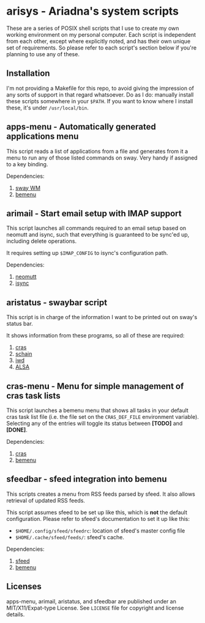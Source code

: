 # arisys - Ariadna's system scripts

These are a series of POSIX shell scripts that I use to create my own working 
environment on my personal computer. Each script is independent from each 
other, except where explicitly noted, and has their own unique set of 
requirements. So please refer to each script's section below if you're planning 
to use any of these.

## Installation

I'm not providing a Makefile for this repo, to avoid giving the impression of
any sorts of support in that regard whatsoever. Do as I do: manually install 
these scripts somewhere in your ``$PATH``. If you want to know where I install
these, it's under ``/usr/local/bin``.

## apps-menu - Automatically generated applications menu

This script reads a list of applications from a file and generates from it a 
menu to run any of those listed commands on sway. Very handy if assigned to a 
key binding.

Dependencies:
1. [sway WM](https://swaywm.org/)
2. [bemenu](https://github.com/Cloudef/bemenu)

## arimail - Start email setup with IMAP support

This script launches all commands required to an email setup based on neomutt
and isync, such that everything is guaranteed to be sync'ed up, including
delete operations.

It requires setting up ``$IMAP_CONFIG`` to isync's configuration path.

Dependencies:
1. [neomutt](https://neomutt.org)
2. [isync](https://isync.sourceforge.io/)

## aristatus - swaybar script

This script is in charge of the information I want to be printed out on sway's
status bar.

It shows information from these programs, so all of these are required:
1. [cras](https://sr.ht/~arivigo/cras)
2. [schain](https://sr.ht/~arivigo/schain)
3. [iwd](https://iwd.wiki.kernel.org/)
4. [ALSA](https://www.alsa-project.org)

## cras-menu - Menu for simple management of cras task lists

This script launches a bemenu menu that shows all tasks in your default cras
task list file (i.e. the file set on the ``CRAS_DEF_FILE`` environment
variable). Selecting any of the entries will toggle its status between
**[TODO]** and **[DONE]**.

Dependencies:
1. [cras](https://sr.ht/~arivigo/cras)
2. [bemenu](https://github.com/Cloudef/bemenu)

## sfeedbar - sfeed integration into bemenu

This scripts creates a menu from RSS feeds parsed by sfeed. It also allows 
retrieval of updated RSS feeds.

This script assumes sfeed to be set up like this, which is **not** the default
configuration. Please refer to sfeed's documentation to set it up like this:

* ``$HOME/.config/sfeed/sfeedrc``: location of sfeed's master config file
* ``$HOME/.cache/sfeed/feeds/``: sfeed's cache.

Dependencies:
1. [sfeed](https://codemadness.org/git/sfeed/log.html)
2. [bemenu](https://github.com/Cloudef/bemenu)

## Licenses

apps-menu, arimail, aristatus, and sfeedbar are published under an 
MIT/X11/Expat-type License. See ``LICENSE`` file for copyright and license 
details.
